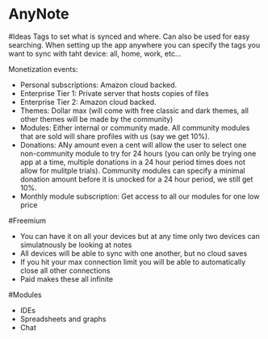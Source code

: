 # AnyNote

#Ideas
Tags to set what is synced and where. Can also be used for easy searching. When setting up the app anywhere you can specify the tags you want to sync with taht device: all, home, work, etc...

Monetization events:
* Personal subscriptions: Amazon cloud backed. 
* Enterprise Tier 1: Private server that hosts copies of files
* Enterprise Tier 2: Amazon cloud backed. 
* Themes: Dollar max (will come with free classic and dark themes, all other themes will be made by the community)
* Modules: Either internal or community made. All community modules that are sold will share profiles with us (say we get 10%).
* Donations: ANy amount even a cent will allow the user to select one non-community module to try for 24 hours (you can only be trying one app at a time, multiple donations in a 24 hour period times does not allow for mulitple trials). Community modules can specify a minimal donation amount before it is unocked for a 24 hour period, we still get 10%.
* Monthly module subscription: Get access to all our modules for one low price

#Freemium
* You can have it on all your devices but at any time only two devices can simulatnously be looking at notes
* All devices will be able to sync with one another, but no cloud saves
* If you hit your max connection limit you will be able to automatically close all other connections
* Paid makes these all infinite

#Modules
* IDEs 
* Spreadsheets and graphs
* Chat
